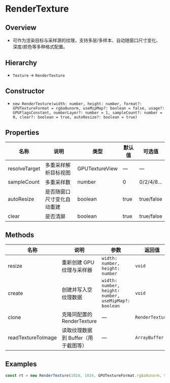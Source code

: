 # RenderTexture

## Overview
- 可作为渲染目标与采样源的纹理，支持多层/多样本、自动随窗口尺寸变化、深度/颜色等多种格式配置。

## Hierarchy
- `Texture` → `RenderTexture`

## Constructor
- `new RenderTexture(width: number, height: number, format?: GPUTextureFormat = rgba8unorm, useMipMap?: boolean = false, usage?: GPUFlagsConstant, numberLayer?: number = 1, sampleCount?: number = 0, clear?: boolean = true, autoResize?: boolean = true)`

## Properties
| 名称 | 说明 | 类型 | 默认值 | 可选值 |
| --- | --- | --- | --- | --- |
| resolveTarget | 多重采样解析目标视图 | GPUTextureView | — | — |
| sampleCount | 多重采样数 | number | 0 | 0/2/4/8... |
| autoResize | 是否随窗口尺寸变化自动重建 | boolean | true | true/false |
| clear | 是否清屏 | boolean | true | true/false |

## Methods
| 名称 | 说明 | 参数 | 返回值 |
| --- | --- | --- | --- |
| resize | 重新创建 GPU 纹理与采样器 | `width: number, height: number` | `void` |
| create | 创建并写入空纹理数据 | `width: number, height: number, useMipMap?: boolean` | `void` |
| clone | 克隆同配置的 RenderTexture | — | `RenderTexture` |
| readTextureToImage | 读取纹理数据到 Buffer（用于截图等） | — | `ArrayBuffer` |

## Examples
```ts
const rt = new RenderTexture(1024, 1024, GPUTextureFormat.rgba8unorm, false, undefined, 1, 4, true, true);
```


